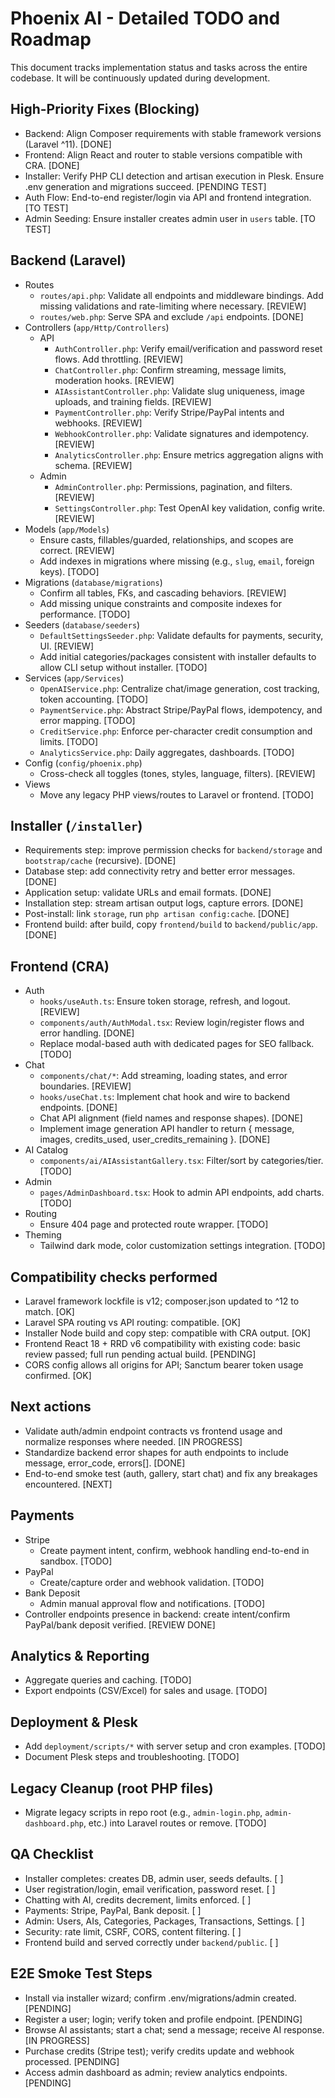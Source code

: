 # Phoenix AI - Detailed TODO and Roadmap

This document tracks implementation status and tasks across the entire codebase. It will be continuously updated during development.

## High-Priority Fixes (Blocking)
- Backend: Align Composer requirements with stable framework versions (Laravel ^11). [DONE]
- Frontend: Align React and router to stable versions compatible with CRA. [DONE]
- Installer: Verify PHP CLI detection and artisan execution in Plesk. Ensure .env generation and migrations succeed. [PENDING TEST]
- Auth Flow: End-to-end register/login via API and frontend integration. [TO TEST]
- Admin Seeding: Ensure installer creates admin user in `users` table. [TO TEST]

## Backend (Laravel)
- Routes
  - `routes/api.php`: Validate all endpoints and middleware bindings. Add missing validations and rate-limiting where necessary. [REVIEW]
  - `routes/web.php`: Serve SPA and exclude `/api` endpoints. [DONE]
- Controllers (`app/Http/Controllers`)
  - API
    - `AuthController.php`: Verify email/verification and password reset flows. Add throttling. [REVIEW]
    - `ChatController.php`: Confirm streaming, message limits, moderation hooks. [REVIEW]
    - `AIAssistantController.php`: Validate slug uniqueness, image uploads, and training fields. [REVIEW]
    - `PaymentController.php`: Verify Stripe/PayPal intents and webhooks. [REVIEW]
    - `WebhookController.php`: Validate signatures and idempotency. [REVIEW]
    - `AnalyticsController.php`: Ensure metrics aggregation aligns with schema. [REVIEW]
  - Admin
    - `AdminController.php`: Permissions, pagination, and filters. [REVIEW]
    - `SettingsController.php`: Test OpenAI key validation, config write. [REVIEW]
- Models (`app/Models`)
  - Ensure casts, fillables/guarded, relationships, and scopes are correct. [REVIEW]
  - Add indexes in migrations where missing (e.g., `slug`, `email`, foreign keys). [TODO]
- Migrations (`database/migrations`)
  - Confirm all tables, FKs, and cascading behaviors. [REVIEW]
  - Add missing unique constraints and composite indexes for performance. [TODO]
- Seeders (`database/seeders`)
  - `DefaultSettingsSeeder.php`: Validate defaults for payments, security, UI. [REVIEW]
  - Add initial categories/packages consistent with installer defaults to allow CLI setup without installer. [TODO]
- Services (`app/Services`)
  - `OpenAIService.php`: Centralize chat/image generation, cost tracking, token accounting. [TODO]
  - `PaymentService.php`: Abstract Stripe/PayPal flows, idempotency, and error mapping. [TODO]
  - `CreditService.php`: Enforce per-character credit consumption and limits. [TODO]
  - `AnalyticsService.php`: Daily aggregates, dashboards. [TODO]
- Config (`config/phoenix.php`)
  - Cross-check all toggles (tones, styles, language, filters). [REVIEW]
- Views
  - Move any legacy PHP views/routes to Laravel or frontend. [TODO]

## Installer (`/installer`)
- Requirements step: improve permission checks for `backend/storage` and `bootstrap/cache` (recursive). [DONE]
- Database step: add connectivity retry and better error messages. [DONE]
- Application setup: validate URLs and email formats. [DONE]
- Installation step: stream artisan output logs, capture errors. [DONE]
- Post-install: link `storage`, run `php artisan config:cache`. [DONE]
- Frontend build: after build, copy `frontend/build` to `backend/public/app`. [DONE]

## Frontend (CRA)
- Auth
  - `hooks/useAuth.ts`: Ensure token storage, refresh, and logout. [REVIEW]
  - `components/auth/AuthModal.tsx`: Review login/register flows and error handling. [DONE]
  - Replace modal-based auth with dedicated pages for SEO fallback. [TODO]
- Chat
  - `components/chat/*`: Add streaming, loading states, and error boundaries. [REVIEW]
  - `hooks/useChat.ts`: Implement chat hook and wire to backend endpoints. [DONE]
  - Chat API alignment (field names and response shapes). [DONE]
  - Implement image generation API handler to return { message, images, credits_used, user_credits_remaining }. [DONE]
- AI Catalog
  - `components/ai/AIAssistantGallery.tsx`: Filter/sort by categories/tier. [TODO]
- Admin
  - `pages/AdminDashboard.tsx`: Hook to admin API endpoints, add charts. [TODO]
- Routing
  - Ensure 404 page and protected route wrapper. [TODO]
- Theming
  - Tailwind dark mode, color customization settings integration. [TODO]

## Compatibility checks performed
- Laravel framework lockfile is v12; composer.json updated to ^12 to match. [OK]
- Laravel SPA routing vs API routing: compatible. [OK]
- Installer Node build and copy step: compatible with CRA output. [OK]
- Frontend React 18 + RRD v6 compatibility with existing code: basic review passed; full run pending actual build. [PENDING]
- CORS config allows all origins for API; Sanctum bearer token usage confirmed. [OK]

## Next actions
- Validate auth/admin endpoint contracts vs frontend usage and normalize responses where needed. [IN PROGRESS]
- Standardize backend error shapes for auth endpoints to include message, error_code, errors[]. [DONE]
- End-to-end smoke test (auth, gallery, start chat) and fix any breakages encountered. [NEXT]

## Payments
- Stripe
  - Create payment intent, confirm, webhook handling end-to-end in sandbox. [TODO]
- PayPal
  - Create/capture order and webhook validation. [TODO]
- Bank Deposit
  - Admin manual approval flow and notifications. [TODO]
- Controller endpoints presence in backend: create intent/confirm PayPal/bank deposit verified. [REVIEW DONE]

## Analytics & Reporting
- Aggregate queries and caching. [TODO]
- Export endpoints (CSV/Excel) for sales and usage. [TODO]

## Deployment & Plesk
- Add `deployment/scripts/*` with server setup and cron examples. [TODO]
- Document Plesk steps and troubleshooting. [TODO]

## Legacy Cleanup (root PHP files)
- Migrate legacy scripts in repo root (e.g., `admin-login.php`, `admin-dashboard.php`, etc.) into Laravel routes or remove. [TODO]

## QA Checklist
- Installer completes: creates DB, admin user, seeds defaults. [ ]
- User registration/login, email verification, password reset. [ ]
- Chatting with AI, credits decrement, limits enforced. [ ]
- Payments: Stripe, PayPal, Bank deposit. [ ]
- Admin: Users, AIs, Categories, Packages, Transactions, Settings. [ ]
- Security: rate limit, CSRF, CORS, content filtering. [ ]
- Frontend build and served correctly under `backend/public`. [ ]

## E2E Smoke Test Steps
- Install via installer wizard; confirm .env/migrations/admin created. [PENDING]
- Register a user; login; verify token and profile endpoint. [PENDING]
- Browse AI assistants; start a chat; send a message; receive AI response. [IN PROGRESS]
- Purchase credits (Stripe test); verify credits update and webhook processed. [PENDING]
- Access admin dashboard as admin; review analytics endpoints. [PENDING]